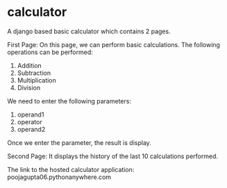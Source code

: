# calculator


A django based basic calculator which contains 2 pages.

First Page: 
On this page, we can perform basic calculations. The following operations can be performed:
  1. Addition
  2. Subtraction
  3. Multiplication
  4. Division
  
 We need to enter the following parameters:
 1. operand1
 2. operator
 3. operand2
 
 Once we enter the parameter, the result is display.
 
 Second Page:
It displays the history of the last 10 calculations performed.

The link to the hosted calculator application:
poojagupta06.pythonanywhere.com 

